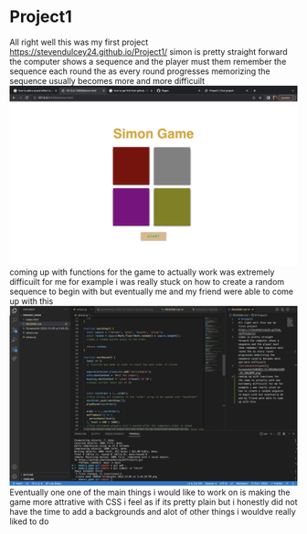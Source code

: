 # Project1
All right well this was my first project 
https://stevendulcey24.github.io/Project1/
simon is pretty straight forward the computer shows a sequence and the player must them remember the sequence each round the as every round progresses memorizing the sequence usually becomes more and more difficuilt
![screenshotofgame](/Screenshot%202022-12-05%20at%205.45.20%20PM.png)
coming up with functions for the game to actually work was extremely difficuilt for me for example i was really stuck on how to create a random sequence to begin with but eventually me and my friend were able to come up with this ![screenshotofjs](/Screenshot%202022-12-06%20at%208.23.34%20AM.png)
Eventually one one of the main things i would like to work on is making the game more attrative with CSS i feel as if its pretty plain but i honestly did not have the time to add a backgrounds and alot of other things i wouldve really liked to do